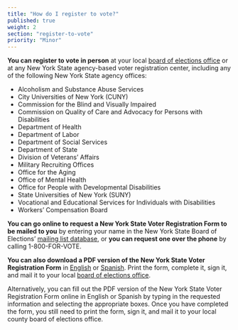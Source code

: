 ```yaml
---
title: "How do I register to vote?"
published: true
weight: 2
section: "register-to-vote"
priority: "Minor"
---
```

**You can register to vote in person** at your local [board of elections office](http://www.elections.ny.gov/CountyBoards.html) or at any New York State agency-based voter registration center, including any of the following New York State agency offices:  
- Alcoholism and Substance Abuse Services  
- City Universities of New York (CUNY)  
- Commission for the Blind and Visually Impaired  
- Commission on Quality of Care and Advocacy for Persons with Disabilities  
- Department of Health  
- Department of Labor  
- Department of Social Services  
- Department of State  
- Division of Veterans’ Affairs  
- Military Recruiting Offices  
- Office for the Aging  
- Office of Mental Health  
- Office for People with Developmental Disabilities  
- State Universities of New York (SUNY)  
- Vocational and Educational Services for Individuals with Disabilities  
- Workers’ Compensation Board  

**You can go online to request a New York State Voter Registration Form to be mailed to you** by entering your name in the New York State Board of Elections’ [mailing list database](http://www.elections.ny.gov/VoterRegFormRequest.html), or **you can request one over the phone** by calling 1-800-FOR-VOTE.  

**You can also download a PDF version of the New York State Voter Registration Form** in [English](http://www.elections.ny.gov/NYSBOE/download/voting/voteform.pdf) or [Spanish](http://www.elections.ny.gov/NYSBOE/download/voting/spanishvoteform.pdf). Print the form, complete it, sign it, and mail it to your local [board of elections office](http://www.elections.ny.gov/CountyBoards.html).  

Alternatively, you can fill out the PDF version of the New York State Voter Registration Form online in English or Spanish by typing in the requested information and selecting the appropriate boxes. Once you have completed the form, you still need to print the form, sign it, and mail it to your local county board of elections office.






